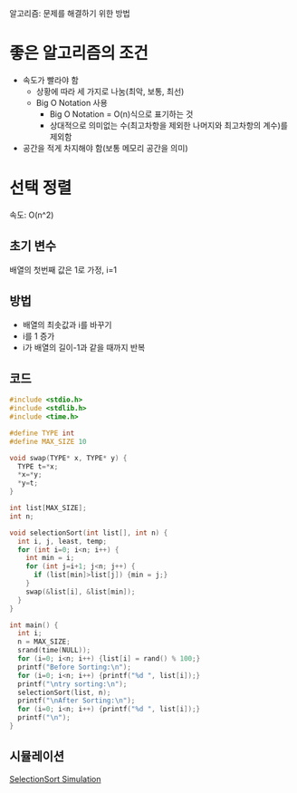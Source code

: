 알고리즘: 문제를 해결하기 위한 방법

# 좋은 알고리즘의 조건

- 속도가 빨라야 함
  - 상황에 따라 세 가지로 나눔(최악, 보통, 최선)
  - Big O Notation 사용
    - Big O Notation = O(n)식으로 표기하는 것
    - 상대적으로 의미없는 수(최고차항을 제외한 나머지와 최고차항의 계수)를 제외함
- 공간을 적게 차지해야 함(보통 메모리 공간을 의미)

# 선택 정렬

속도: O(n^2)

## 초기 변수

배열의 첫번째 값은 1로 가정, i=1

## 방법

- 배열의 최솟값과 i를 바꾸기
- i를 1 증가
- i가 배열의 길이-1과 같을 때까지 반복 

## 코드

```c
#include <stdio.h>
#include <stdlib.h>
#include <time.h>

#define TYPE int
#define MAX_SIZE 10

void swap(TYPE* x, TYPE* y) {
  TYPE t=*x;
  *x=*y;
  *y=t;
}

int list[MAX_SIZE];
int n;

void selectionSort(int list[], int n) {
  int i, j, least, temp;
  for (int i=0; i<n; i++) {
    int min = i;
    for (int j=i+1; j<n; j++) {
      if (list[min]>list[j]) {min = j;}
    }
    swap(&list[i], &list[min]);
  }
}

int main() {
  int i;
  n = MAX_SIZE;
  srand(time(NULL));
  for (i=0; i<n; i++) {list[i] = rand() % 100;}
  printf("Before Sorting:\n");
  for (i=0; i<n; i++) {printf("%d ", list[i]);}
  printf("\ntry sorting:\n");
  selectionSort(list, n);
  printf("\nAfter Sorting:\n");
  for (i=0; i<n; i++) {printf("%d ", list[i]);}
  printf("\n");
}
```

## 시뮬레이션

[SelectionSort Simulation](https://raw.githubusercontent.com/MisileLab/h3/main/projects/dsb/ans/simulations/SelectionSort.mp4)
